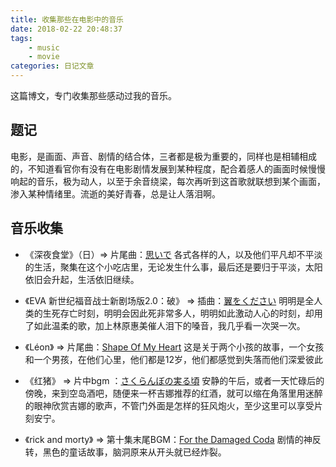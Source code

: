 ```yaml
---
title: 收集那些在电影中的音乐
date: 2018-02-22 20:48:37
tags:
    - music
    - movie
categories: 日记文章
---
```


这篇博文，专门收集那些感动过我的音乐。
<!-- more -->
## 题记

电影，是画面、声音、剧情的结合体，三者都是极为重要的，同样也是相辅相成的，不知道看官你有没有在电影剧情发展到某种程度，配合着感人的画面时候慢慢响起的音乐，极为动人，以至于余音绕梁，每次再听到这首歌就联想到某个画面，渗入某种情绪里。流逝的美好青春，总是让人落泪啊。

## 音乐收集

* 《深夜食堂》（日）=> 片尾曲：[思いで](https://music.163.com/#/song?id=22754969)
    各式各样的人，以及他们平凡却不平淡的生活，聚集在这个小吃店里，无论发生什么事，最后还是要归于平淡，太阳依旧会升起，生活依旧继续。

* 《EVA 新世纪福音战士新剧场版2.0：破》 => 插曲：[翼をください](https://music.163.com/#/song?id=465475418)
    明明是全人类的生死存亡时刻，明明会因此死非常多人，明明如此激动人心的时刻，却用了如此温柔的歌，加上林原惠美催人泪下的嗓音，我几乎看一次哭一次。

*  《Léon》 => 片尾曲：[Shape Of My Heart](https://music.163.com/#/song?id=1934649)
    这是关于两个小孩的故事，一个女孩和一个男孩，在他们心里，他们都是12岁，他们都感觉到失落而他们深爱彼此

*  《红猪》 => 片中bgm ：[さくらんぼの実る頃](https://music.163.com/#/song?id=444936)
    安静的午后，或者一天忙碌后的傍晚，来到空岛酒吧，随便来一杯吉娜推荐的红酒，就可以缩在角落里用迷醉的眼神欣赏吉娜的歌声，不管门外面是怎样的狂风炮火，至少这里可以享受片刻安宁。

*  《rick and morty》 => 第十集末尾BGM：[For the Damaged Coda](https://music.163.com/#/song?id=31460355)
    剧情的神反转，黑色的童话故事，脑洞原来从开头就已经炸裂。
